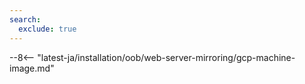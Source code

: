 ```yaml
---
search:
  exclude: true
---
```


--8<-- "latest-ja/installation/oob/web-server-mirroring/gcp-machine-image.md"